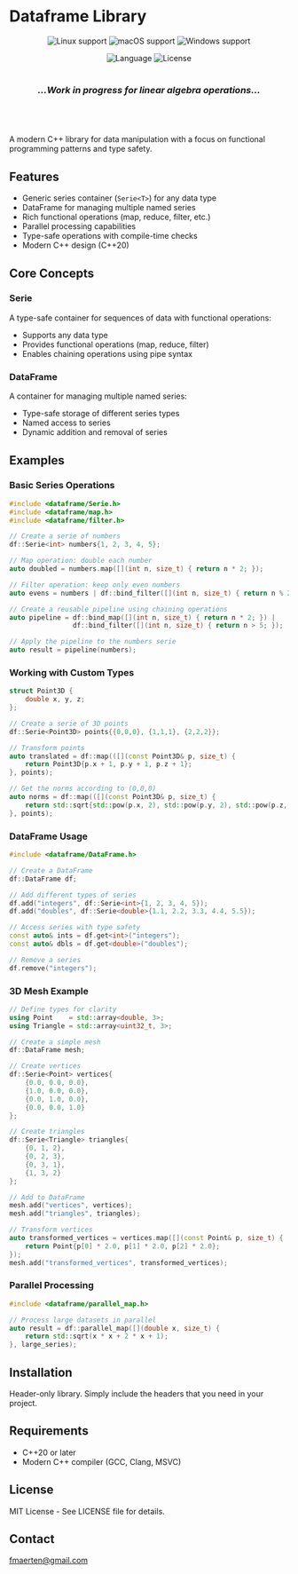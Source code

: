 # Dataframe Library

<p align="center">
  <img src="https://img.shields.io/static/v1?label=Linux&logo=linux&logoColor=white&message=support&color=success" alt="Linux support">
  <img src="https://img.shields.io/static/v1?label=macOS&logo=apple&logoColor=white&message=support&color=success" alt="macOS support">
  <img src="https://img.shields.io/static/v1?label=Windows&logo=windows&logoColor=white&message=soon&color=red" alt="Windows support">
</p>

<p align="center">
  <img src="https://img.shields.io/badge/C%2B%2B-20-blue.svg" alt="Language">
  <img src="https://img.shields.io/badge/license-MIT-blue.svg" alt="License">
  
</p>



# 
### ***<center>...Work in progress for linear algebra operations...</center>***
#

<br>

A modern C++ library for data manipulation with a focus on functional programming patterns and type safety.

## Features

- Generic series container (`Serie<T>`) for any data type
- DataFrame for managing multiple named series
- Rich functional operations (map, reduce, filter, etc.)
- Parallel processing capabilities
- Type-safe operations with compile-time checks
- Modern C++ design (C++20)

## Core Concepts

### Serie<T>

A type-safe container for sequences of data with functional operations:
- Supports any data type
- Provides functional operations (map, reduce, filter)
- Enables chaining operations using pipe syntax

### DataFrame

A container for managing multiple named series:
- Type-safe storage of different series types
- Named access to series
- Dynamic addition and removal of series

## Examples

### Basic Series Operations

```cpp
#include <dataframe/Serie.h>
#include <dataframe/map.h>
#include <dataframe/filter.h>

// Create a serie of numbers
df::Serie<int> numbers{1, 2, 3, 4, 5};

// Map operation: double each number
auto doubled = numbers.map([](int n, size_t) { return n * 2; });

// Filter operation: keep only even numbers
auto evens = numbers | df::bind_filter([](int n, size_t) { return n % 2 == 0; });

// Create a reusable pipeline using chaining operations
auto pipeline = df::bind_map([](int n, size_t) { return n * 2; }) |
                df::bind_filter([](int n, size_t) { return n > 5; });

// Apply the pipeline to the numbers serie
auto result = pipeline(numbers);
```

### Working with Custom Types

```cpp
struct Point3D {
    double x, y, z;
};

// Create a serie of 3D points
df::Serie<Point3D> points{{0,0,0}, {1,1,1}, {2,2,2}};

// Transform points
auto translated = df::map(([](const Point3D& p, size_t) {
    return Point3D{p.x + 1, p.y + 1, p.z + 1};
}, points);

// Get the norms according to (0,0,0)
auto norms = df::map(([](const Point3D& p, size_t) {
    return std::sqrt{std::pow(p.x, 2), std::pow(p.y, 2), std::pow(p.z, 2)};
}, points);
```

### DataFrame Usage

```cpp
#include <dataframe/DataFrame.h>

// Create a DataFrame
df::DataFrame df;

// Add different types of series
df.add("integers", df::Serie<int>{1, 2, 3, 4, 5});
df.add("doubles", df::Serie<double>{1.1, 2.2, 3.3, 4.4, 5.5});

// Access series with type safety
const auto& ints = df.get<int>("integers");
const auto& dbls = df.get<double>("doubles");

// Remove a series
df.remove("integers");
```

### 3D Mesh Example

```cpp
// Define types for clarity
using Point    = std::array<double, 3>;
using Triangle = std::array<uint32_t, 3>;

// Create a simple mesh
df::DataFrame mesh;

// Create vertices
df::Serie<Point> vertices{
    {0.0, 0.0, 0.0},
    {1.0, 0.0, 0.0},
    {0.0, 1.0, 0.0},
    {0.0, 0.0, 1.0}
};

// Create triangles
df::Serie<Triangle> triangles{
    {0, 1, 2},
    {0, 2, 3},
    {0, 3, 1},
    {1, 3, 2}
};

// Add to DataFrame
mesh.add("vertices", vertices);
mesh.add("triangles", triangles);

// Transform vertices
auto transformed_vertices = vertices.map([](const Point& p, size_t) {
    return Point{p[0] * 2.0, p[1] * 2.0, p[2] * 2.0};
});
mesh.add("transformed_vertices", transformed_vertices);
```

### Parallel Processing

```cpp
#include <dataframe/parallel_map.h>

// Process large datasets in parallel
auto result = df::parallel_map([](double x, size_t) {
    return std::sqrt(x * x + 2 * x + 1);
}, large_series);
```

## Installation

Header-only library. Simply include the headers that you need in your project.

## Requirements

- C++20 or later
- Modern C++ compiler (GCC, Clang, MSVC)

## License

MIT License - See LICENSE file for details.

## Contact
fmaerten@gmail.com
